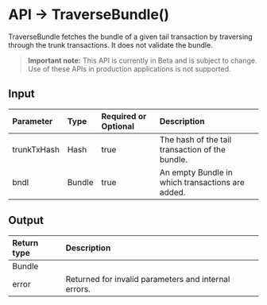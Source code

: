# API -> TraverseBundle()
TraverseBundle fetches the bundle of a given tail transaction by traversing through the trunk transactions. It does not validate the bundle.
> **Important note:** This API is currently in Beta and is subject to change. Use of these APIs in production applications is not supported.

## Input

| Parameter       | Type | Required or Optional | Description |
|:---------------|:--------|:--------| :--------|
| trunkTxHash | Hash | true | The hash of the tail transaction of the bundle.  |
| bndl | Bundle | true | An empty Bundle in which transactions are added.  |


## Output

| Return type     | Description |
|:---------------|:--------|
| Bundle |  |
| error | Returned for invalid parameters and internal errors. |



